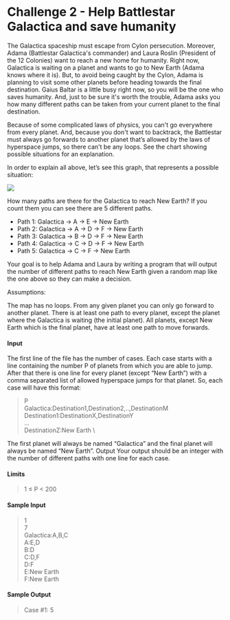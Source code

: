 # Challenge 2 - Help Battlestar Galactica and save humanity
The Galactica spaceship must escape from Cylon persecution. Moreover, Adama (Battlestar Galactica's commander) and Laura Roslin (President of the 12 Colonies) want to reach a new home for humanity. Right now, Galactica is waiting on a planet and wants to go to New Earth (Adama knows where it is). But, to avoid being caught by the Cylon, Adama is planning to visit some other planets before heading towards the final destination. Gaius Baltar is a little busy right now, so you will be the one who saves humanity. And, just to be sure it's worth the trouble, Adama asks you how many different paths can be taken from your current planet to the final destination.

Because of some complicated laws of physics, you can't go everywhere from every planet. And, because you don't want to backtrack, the Battlestar must always go forwards to another planet that’s allowed by the laws of hyperspace jumps, so there can't be any loops.	See the chart showing possible situations for an explanation.

In order to explain all above, let’s see this graph, that represents a possible situation:

![](https://contest.tuenti.net/resources/2019/img/galactica-graph.png)

How many paths are there for the Galactica to reach New Earth? If you count them you can see there are 5 different paths.

* Path 1: Galactica -> A -> E -> New Earth
* Path 2: Galactica -> A -> D -> F -> New Earth
* Path 3: Galactica -> B -> D -> F -> New Earth
* Path 4: Galactica -> C -> D -> F -> New Earth
* Path 5: Galactica -> C -> F -> New Earth

Your goal is to help Adama and Laura by writing a program that will output the number of different paths to reach New Earth given a random map like the one above so they can make a decision.

Assumptions:

The map has no loops. From any given planet you can only go forward to another planet.
There is at least one path to every planet, except the planet where the Galactica is waiting (the initial planet).
All planets, except New Earth which is the final planet, have at least one path to move forwards.

#### Input
The first line of the file has the number of cases. Each case starts with a line containing the number P of planets from which you are able to jump. After that there is one line for every planet (except “New Earth”) with a comma separated list of allowed hyperspace jumps for that planet. So, each case will have this format:

> P \
> Galactica:Destination1,Destination2,..,DestinationM \
> Destination1:DestinationX,DestinationY \
> ... \
> DestinationZ:New Earth \

The first planet will always be named “Galactica” and the final planet will always be named “New Earth”.
Output
Your output should be an integer with the number of different paths with one line for each case.

#### Limits
> 1 ≤ P < 200

#### Sample Input
> 1 \
> 7 \
> Galactica:A,B,C \
> A:E,D \
> B:D \
> C:D,F \
> D:F \
> E:New Earth \
> F:New Earth
#### Sample Output
> Case #1: 5
